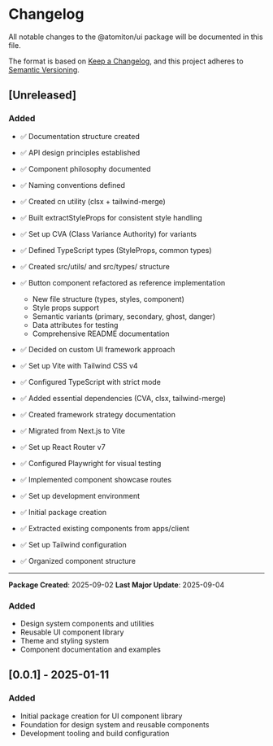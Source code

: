# Changelog

All notable changes to the @atomiton/ui package will be documented in this file.

The format is based on [Keep a Changelog](https://keepachangelog.com/en/1.0.0/),
and this project adheres to
[Semantic Versioning](https://semver.org/spec/v2.0.0.html).

## [Unreleased]

### Added

- ✅ Documentation structure created
- ✅ API design principles established
- ✅ Component philosophy documented
- ✅ Naming conventions defined

- ✅ Created cn utility (clsx + tailwind-merge)
- ✅ Built extractStyleProps for consistent style handling
- ✅ Set up CVA (Class Variance Authority) for variants
- ✅ Defined TypeScript types (StyleProps, common types)
- ✅ Created src/utils/ and src/types/ structure
- ✅ Button component refactored as reference implementation
  - New file structure (types, styles, component)
  - Style props support
  - Semantic variants (primary, secondary, ghost, danger)
  - Data attributes for testing
  - Comprehensive README documentation

- ✅ Decided on custom UI framework approach
- ✅ Set up Vite with Tailwind CSS v4
- ✅ Configured TypeScript with strict mode
- ✅ Added essential dependencies (CVA, clsx, tailwind-merge)
- ✅ Created framework strategy documentation

- ✅ Migrated from Next.js to Vite
- ✅ Set up React Router v7
- ✅ Configured Playwright for visual testing
- ✅ Implemented component showcase routes
- ✅ Set up development environment

- ✅ Initial package creation
- ✅ Extracted existing components from apps/client
- ✅ Set up Tailwind configuration
- ✅ Organized component structure

---

**Package Created**: 2025-09-02 **Last Major Update**: 2025-09-04

### Added

- Design system components and utilities
- Reusable UI component library
- Theme and styling system
- Component documentation and examples

## [0.0.1] - 2025-01-11

### Added

- Initial package creation for UI component library
- Foundation for design system and reusable components
- Development tooling and build configuration
